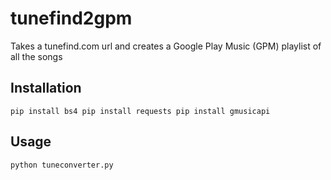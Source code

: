 # tunefind2gpm
Takes a tunefind.com url and creates a Google Play Music (GPM) playlist of all the songs

## Installation
`pip install bs4
pip install requests
pip install gmusicapi`

## Usage
`python tuneconverter.py`
